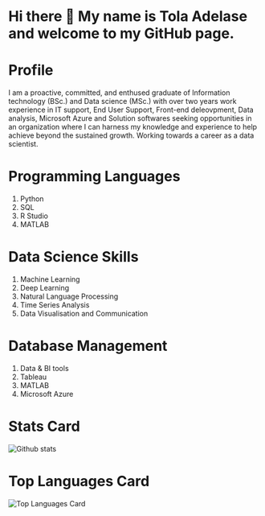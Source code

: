 # Hi there 👋 My name is Tola Adelase and welcome to my GitHub page. 

# Profile
I am a proactive, committed, and enthused graduate of Information technology (BSc.) and Data science (MSc.) with over two years work experience in IT support, End User Support, Front-end deleovpment, Data analysis, Microsoft Azure and Solution softwares seeking opportunities in an organization where I can harness my knowledge and experience to help achieve beyond the sustained growth. Working towards a career as a data scientist.

# Programming Languages
1. Python
1. SQL
1. R Studio
1. MATLAB

# Data Science Skills
1. Machine Learning
1. Deep Learning
1. Natural Language Processing
1. Time Series Analysis
1. Data Visualisation and Communication

# Database Management
1. Data & BI tools
1. Tableau
1. MATLAB
1. Microsoft Azure

# Stats Card
![Github stats](https://github-readme-stats.vercel.app/api?username=Tola-adelase&theme=highcontrast&show_icons=true&count_private=true)

# Top Languages Card
![Top Languages Card](https://github-readme-stats.vercel.app/api/top-langs/?username=Tola-adelase)




